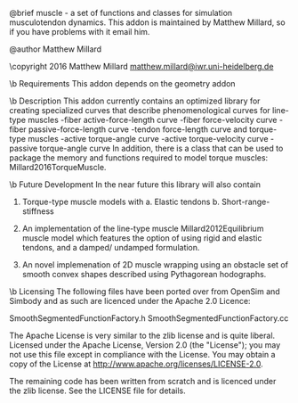 @brief muscle - a set of functions and classes for simulation musculotendon
                dynamics. This addon is maintained by Matthew Millard, so if 
                you have problems with it email him.

@author Matthew Millard

\copyright 2016 Matthew Millard <matthew.millard@iwr.uni-heidelberg.de>

\b Requirements
This addon depends on the geometry addon 

\b Description
  This addon currently contains an optimized library for creating specialized 
  curves that describe phenomenological curves for line-type muscles 
  -fiber active-force-length curve
  -fiber force-velocity curve
  -fiber passive-force-length curve
  -tendon force-length curve
  and torque-type muscles
  -active torque-angle curve
  -active torque-velocity curve
  -passive torque-angle curve
  In addition, there is a class that can be used to package the memory and 
  functions required to model torque muscles: Millard2016TorqueMuscle.

\b Future Development
In the near future this library will also contain

1. Torque-type muscle models with 
  a. Elastic tendons
  b. Short-range-stiffness
  
2. An implementation of the line-type muscle Millard2012Equilibrium muscle model
   which features the option of using rigid and elastic tendons, and a damped/
   undamped formulation.
  
3. An novel implemenation of 2D muscle wrapping using an obstacle set of 
   smooth convex shapes described using Pythagorean hodographs.

\b Licensing
The following files have been ported over from OpenSim and Simbody and as such
are licenced under the Apache 2.0 Licence:

SmoothSegmentedFunctionFactory.h
SmoothSegmentedFunctionFactory.cc

The Apache License is very similar to the zlib license and is quite liberal.
Licensed under the Apache License, Version 2.0 (the "License"); you may   
not use this file except in compliance with the License. You may obtain a 
copy of the License at http://www.apache.org/licenses/LICENSE-2.0.        

The remaining code has been written from scratch and is licenced under the 
zlib license. See the LICENSE file for details.



